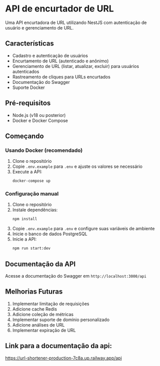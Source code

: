 # API de encurtador de URL

Uma API encurtadora de URL utilizando NestJS com autenticação de usuário e gerenciamento de URL.

## Características

- Cadastro e autenticação de usuários
- Encurtamento de URL (autenticado e anônimo)
- Gerenciamento de URL (listar, atualizar, excluir) para usuários autenticados
- Rastreamento de cliques para URLs encurtados
- Documentação do Swagger
- Suporte Docker

## Pré-requisitos

- Node.js (v18 ou posterior)
- Docker e Docker Compose

## Começando

### Usando Docker (recomendado)

1. Clone o repositório
2. Copie `.env.example` para `.env` e ajuste os valores se necessário
3. Execute a API:
   ```bash
   docker-compose up
   ```

### Configuração manual

1. Clone o repositório
2. Instale dependências:
   ```bash
   npm install
   ```
3. Copie `.env.example` para `.env` e configure suas variáveis ​​de ambiente
4. Inicie o banco de dados PostgreSQL
5. Inicie a API:
   ```bash
   npm run start:dev
   ```

## Documentação da API

Acesse a documentação do Swagger em `http://localhost:3000/api`

## Melhorias Futuras

1. Implementar limitação de requisições
2. Adicione cache Redis
3. Adicione coleção de métricas
4. Implementar suporte de domínio personalizado
5. Adicione análises de URL
6. Implementar expiração de URL

## Link para a documentação da api:
https://url-shortener-production-7c8a.up.railway.app/api
